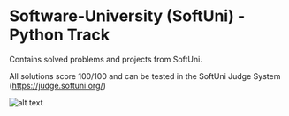 # Software-University (SoftUni) - Python Track
Contains solved problems and projects from SoftUni.

All solutions score 100/100 and can be tested in the SoftUni Judge System (https://judge.softuni.org/)

![alt text](https://codeweek-s3.s3.amazonaws.com/event_picture/SoftUni-Logo-Flat.png)
